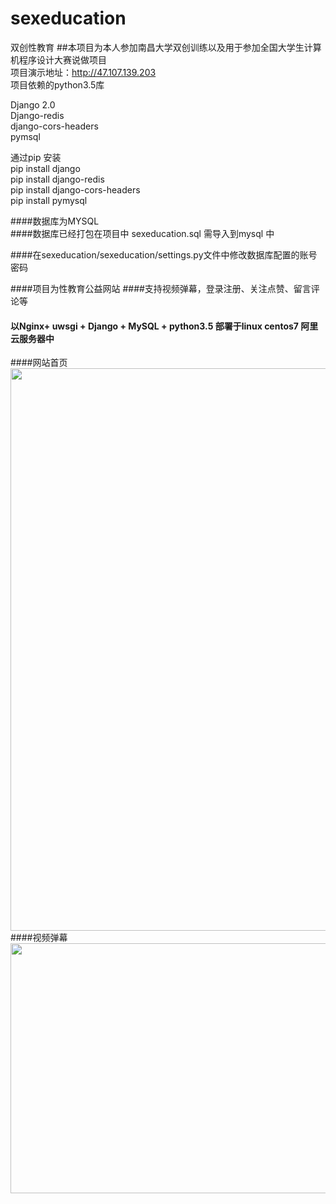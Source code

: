 # sexeducation
双创性教育
##本项目为本人参加南昌大学双创训练以及用于参加全国大学生计算机程序设计大赛说做项目 <br>
项目演示地址：http://47.107.139.203<br>
项目依赖的python3.5库<br>

Django 2.0<br>
Django-redis <br>
django-cors-headers<br>
pymsql<br>

通过pip 安装<br>
pip install django<br>
pip install django-redis<br>
pip install django-cors-headers<br>
pip install pymysql<br>

####数据库为MYSQL <br>
####数据库已经打包在项目中 sexeducation.sql 需导入到mysql 中<br>

####在sexeducation/sexeducation/settings.py文件中修改数据库配置的账号密码<br>


####项目为性教育公益网站
####支持视频弹幕，登录注册、关注点赞、留言评论等
#### 以Nginx+ uwsgi + Django + MySQL  + python3.5 部署于linux centos7 阿里云服务器中
####网站首页
<br>
<img src="https://chenyongzhe.github.io/shome.png"  width="700" height="900"><br>
####视频弹幕<br>
<img src="https://chenyongzhe.github.io/sp.png"  width="900" height="400"><br>





